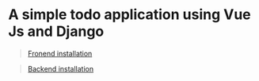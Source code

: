 # A simple todo application using Vue Js and Django

> [Fronend installation](https://github.com/sumitmckv/todo-app-using-Vuejs-and-Django/tree/master/frontend)

> [Backend installation](https://github.com/sumitmckv/todo-app-using-Vuejs-and-Django/tree/master/backend)
